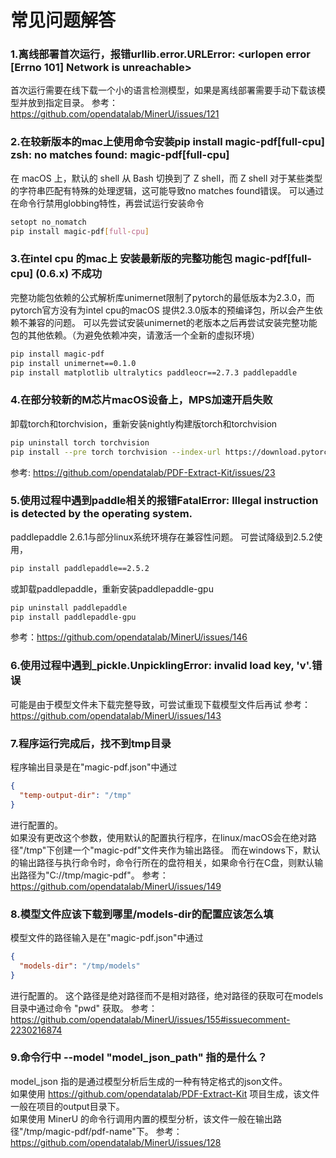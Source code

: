 # 常见问题解答

### 1.离线部署首次运行，报错urllib.error.URLError: <urlopen error [Errno 101] Network is unreachable>
    
首次运行需要在线下载一个小的语言检测模型，如果是离线部署需要手动下载该模型并放到指定目录。
参考：https://github.com/opendatalab/MinerU/issues/121

### 2.在较新版本的mac上使用命令安装pip install magic-pdf[full-cpu] zsh: no matches found: magic-pdf[full-cpu]

在 macOS 上，默认的 shell 从 Bash 切换到了 Z shell，而 Z shell 对于某些类型的字符串匹配有特殊的处理逻辑，这可能导致no matches found错误。
可以通过在命令行禁用globbing特性，再尝试运行安装命令
```bash
setopt no_nomatch
pip install magic-pdf[full-cpu]
```

### 3.在intel cpu 的mac上 安装最新版的完整功能包 magic-pdf[full-cpu] (0.6.x) 不成功

完整功能包依赖的公式解析库unimernet限制了pytorch的最低版本为2.3.0，而pytorch官方没有为intel cpu的macOS 提供2.3.0版本的预编译包，所以会产生依赖不兼容的问题。
可以先尝试安装unimernet的老版本之后再尝试安装完整功能包的其他依赖。（为避免依赖冲突，请激活一个全新的虚拟环境）
```bash
pip install magic-pdf
pip install unimernet==0.1.0
pip install matplotlib ultralytics paddleocr==2.7.3 paddlepaddle
```

### 4.在部分较新的M芯片macOS设备上，MPS加速开启失败

卸载torch和torchvision，重新安装nightly构建版torch和torchvision
```bash
pip uninstall torch torchvision
pip install --pre torch torchvision --index-url https://download.pytorch.org/whl/nightly/cpu
```
参考: https://github.com/opendatalab/PDF-Extract-Kit/issues/23

### 5.使用过程中遇到paddle相关的报错FatalError: Illegal instruction is detected by the operating system.

paddlepaddle 2.6.1与部分linux系统环境存在兼容性问题。
可尝试降级到2.5.2使用，
```bash
pip install paddlepaddle==2.5.2
```
或卸载paddlepaddle，重新安装paddlepaddle-gpu
```bash
pip uninstall paddlepaddle
pip install paddlepaddle-gpu
```
参考：https://github.com/opendatalab/MinerU/issues/146

### 6.使用过程中遇到_pickle.UnpicklingError: invalid load key, 'v'.错误

可能是由于模型文件未下载完整导致，可尝试重现下载模型文件后再试
参考：https://github.com/opendatalab/MinerU/issues/143

### 7.程序运行完成后，找不到tmp目录

程序输出目录是在"magic-pdf.json"中通过
```json
{
  "temp-output-dir": "/tmp"
}
```
进行配置的。  
如果没有更改这个参数，使用默认的配置执行程序，在linux/macOS会在绝对路径"/tmp"下创建一个"magic-pdf"文件夹作为输出路径。
而在windows下，默认的输出路径与执行命令时，命令行所在的盘符相关，如果命令行在C盘，则默认输出路径为"C://tmp/magic-pdf"。
参考：https://github.com/opendatalab/MinerU/issues/149

### 8.模型文件应该下载到哪里/models-dir的配置应该怎么填

模型文件的路径输入是在"magic-pdf.json"中通过
```json
{
  "models-dir": "/tmp/models"
}
```
进行配置的。
这个路径是绝对路径而不是相对路径，绝对路径的获取可在models目录中通过命令 "pwd" 获取。
参考：https://github.com/opendatalab/MinerU/issues/155#issuecomment-2230216874

### 9.命令行中 --model "model_json_path" 指的是什么？

model_json 指的是通过模型分析后生成的一种有特定格式的json文件。  
如果使用 https://github.com/opendatalab/PDF-Extract-Kit 项目生成，该文件一般在项目的output目录下。  
如果使用 MinerU 的命令行调用内置的模型分析，该文件一般在输出路径"/tmp/magic-pdf/pdf-name"下。
参考：https://github.com/opendatalab/MinerU/issues/128